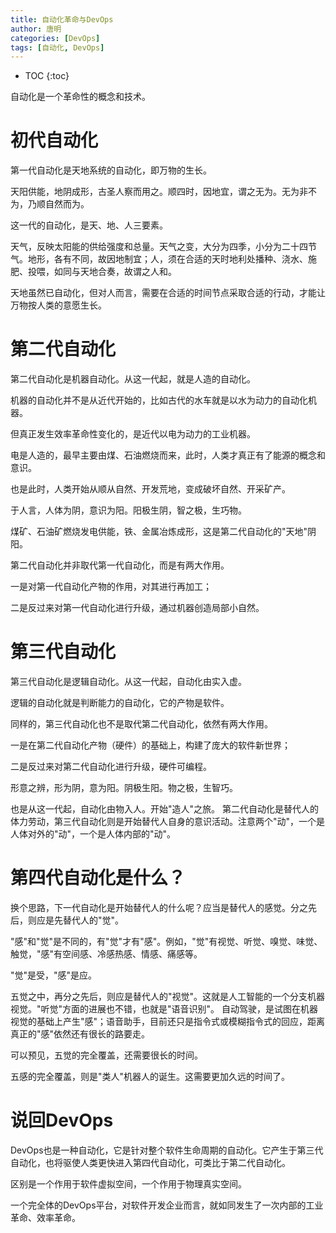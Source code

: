 ```yaml
---
title: 自动化革命与DevOps
author: 唐明
categories: [DevOps]
tags: [自动化, DevOps]
---
```

* TOC
{:toc}

自动化是一个革命性的概念和技术。

# 初代自动化

第一代自动化是天地系统的自动化，即万物的生长。

天阳供能，地阴成形，古圣人察而用之。顺四时，因地宜，谓之无为。无为非不为，乃顺自然而为。

这一代的自动化，是天、地、人三要素。

天气，反映太阳能的供给强度和总量。天气之变，大分为四季，小分为二十四节气。地形，各有不同，故因地制宜；人，须在合适的天时地利处播种、浇水、施肥、投喂，如同与天地合奏，故谓之人和。

天地虽然已自动化，但对人而言，需要在合适的时间节点采取合适的行动，才能让万物按人类的意愿生长。

<!--以上为摘要内容-->

# 第二代自动化

第二代自动化是机器自动化。从这一代起，就是人造的自动化。

机器的自动化并不是从近代开始的，比如古代的水车就是以水为动力的自动化机器。

但真正发生效率革命性变化的，是近代以电为动力的工业机器。

电是人造的，最早主要由煤、石油燃烧而来，此时，人类才真正有了能源的概念和意识。

也是此时，人类开始从顺从自然、开发荒地，变成破坏自然、开采矿产。

于人言，人体为阴，意识为阳。阳极生阴，智之极，生巧物。

煤矿、石油矿燃烧发电供能，铁、金属冶炼成形，这是第二代自动化的"天地"阴阳。

第二代自动化并非取代第一代自动化，而是有两大作用。

一是对第一代自动化产物的作用，对其进行再加工；

二是反过来对第一代自动化进行升级，通过机器创造局部小自然。

# 第三代自动化

第三代自动化是逻辑自动化。从这一代起，自动化由实入虚。

逻辑的自动化就是判断能力的自动化，它的产物是软件。

同样的，第三代自动化也不是取代第二代自动化，依然有两大作用。

一是在第二代自动化产物（硬件）的基础上，构建了庞大的软件新世界；

二是反过来对第二代自动化进行升级，硬件可编程。

形意之辨，形为阴，意为阳。阴极生阳。物之极，生智巧。

也是从这一代起，自动化由物入人。开始"造人"之旅。
第二代自动化是替代人的体力劳动，第三代自动化则是开始替代人自身的意识活动。注意两个"动"，一个是人体对外的"动"，一个是人体内部的"动"。

# 第四代自动化是什么？

换个思路，下一代自动化是开始替代人的什么呢？应当是替代人的感觉。分之先后，则应是先替代人的"觉"。

"感"和"觉"是不同的，有"觉"才有"感"。例如，"觉"有视觉、听觉、嗅觉、味觉、触觉，"感"有空间感、冷感热感、情感、痛感等。

"觉"是受，"感"是应。

五觉之中，再分之先后，则应是替代人的"视觉"。这就是人工智能的一个分支机器视觉。"听觉"方面的进展也不错，也就是"语音识别"。
自动驾驶，是试图在机器视觉的基础上产生"感"；语音助手，目前还只是指令式或模糊指令式的回应，距离真正的"感"依然还有很长的路要走。

可以预见，五觉的完全覆盖，还需要很长的时间。

五感的完全覆盖，则是"类人"机器人的诞生。这需要更加久远的时间了。


# 说回DevOps

DevOps也是一种自动化，它是针对整个软件生命周期的自动化。它产生于第三代自动化，也将驱使人类更快进入第四代自动化，可类比于第二代自动化。

区别是一个作用于软件虚拟空间，一个作用于物理真实空间。

一个完全体的DevOps平台，对软件开发企业而言，就如同发生了一次内部的工业革命、效率革命。












